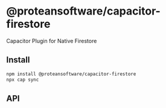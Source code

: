 # @proteansoftware/capacitor-firestore

Capacitor Plugin for Native Firestore

## Install

```bash
npm install @proteansoftware/capacitor-firestore
npx cap sync
```

## API

<docgen-index></docgen-index>

<docgen-api>
<!-- run docgen to generate docs from the source -->
<!-- More info: https://github.com/ionic-team/capacitor-docgen -->
</docgen-api>
